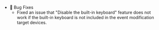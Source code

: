 -   🐛 Bug Fixes
    -   Fixed an issue that "Disable the built-in keyboard" feature does not work if the built-in keyboard is not included in the event modification target devices.

